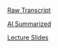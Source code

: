 [Raw Transcript](https://github.com/MCBasterSheet/MCBasterSheet/blob/main/MCB150/pages/Raw%20Transcript%202-16-2024.md)

[AI Summarized](https://github.com/MCBasterSheet/MCBasterSheet/blob/main/MCB150/pages/Raw%20Transcript%202-16-2024.md)

[Lecture Slides](https://github.com/MCBasterSheet/MCBasterSheet/blob/main/MCB150/pages/lectures_13_full.pdf)
